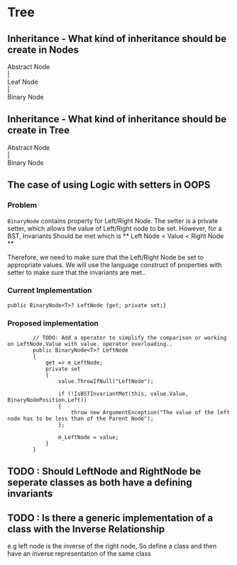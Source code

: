 ﻿# Tree

## Inheritance - What kind of inheritance should be create in Nodes

Abstract Node  
 |      
Leaf Node  
 |  
Binary Node

## Inheritance - What kind of inheritance should be create in Tree

Abstract Node  
 |      
Binary Node


## The case of using Logic with setters in OOPS

### Problem

`BinaryNode` contains property for Left/Right Node.  The setter is a private setter, which allows the value of Left/Right node to be set.
However, for a BST, Invariants Should be met which is 
** Left Node < Value < Right Node **

Therefore, we need to make sure that the Left/Right Node be set to appropriate values.
We will use the language construct of properties with setter to make sure that the invariants are met..

### Current Implementation

`public BinaryNode<T>? LeftNode {get; private set;}`

### Proposed implementation


```
        // TODO: Add a operator to simplify the comparison or working on LeftNode.Value with value. operator overloading..
        public BinaryNode<T>? LeftNode
        {
            get => m_LeftNode;
            private set
            {
                value.ThrowIfNull("LeftNode");

                if (!IsBSTInvariantMet(this, value.Value, BinaryNodePosition.Left))
                {
                    throw new ArgumentException("The value of the left node has to be less than of the Parent Node");
                };

                m_LeftNode = value;
            }
        }
```   

## TODO : Should LeftNode and RightNode be seperate classes as both have a defining invariants

## TODO : Is there a generic implementation of a class with the Inverse Relationship

e.g left node is the inverse of the right node, So define a class and then have an inverse representation of the same class